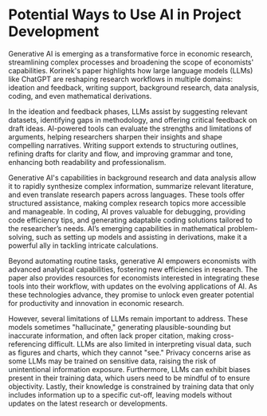 # Potential Ways to Use AI in Project Development

<!--- ### Ideas: parts of project: idea creation, paper writing, proofreading paper, code developing, analysis --->

<!--- ### idea creation: finding data sets, understanding potential pitfalls in idea, finding resources to help get ideas, workshopping based off of papers you upload to AI platform --->

<!--- %### paper writing: helping create an outline for paper --->

<!--- %### proofreading paper: synthesis, translation into different language, writing precision, reworking structure --->

<!--- %### code development: can help interpret errors, can fix code, can provide alternative packages or methods for completing a task --->

<!--- %### analysis: can help interpret results, if there are potential convoluting results, can help determine --->

Generative AI is emerging as a transformative force in economic research, streamlining complex processes and broadening the scope of economists' capabilities. Korinek's paper highlights how large language models (LLMs) like ChatGPT are reshaping research workflows in multiple domains: ideation and feedback, writing support, background research, data analysis, coding, and even mathematical derivations.

In the ideation and feedback phases, LLMs assist by suggesting relevant datasets, identifying gaps in methodology, and offering critical feedback on draft ideas. AI-powered tools can evaluate the strengths and limitations of arguments, helping researchers sharpen their insights and shape compelling narratives. Writing support extends to structuring outlines, refining drafts for clarity and flow, and improving grammar and tone, enhancing both readability and professionalism.

Generative AI's capabilities in background research and data analysis allow it to rapidly synthesize complex information, summarize relevant literature, and even translate research papers across languages. These tools offer structured assistance, making complex research topics more accessible and manageable. In coding, AI proves valuable for debugging, providing code efficiency tips, and generating adaptable coding solutions tailored to the researcher’s needs. AI’s emerging capabilities in mathematical problem-solving, such as setting up models and assisting in derivations, make it a powerful ally in tackling intricate calculations.

Beyond automating routine tasks, generative AI empowers economists with advanced analytical capabilities, fostering new efficiencies in research. The paper also provides resources for economists interested in integrating these tools into their workflow, with updates on the evolving applications of AI. As these technologies advance, they promise to unlock even greater potential for productivity and innovation in economic research.

However, several limitations of LLMs remain important to address. These models sometimes "hallucinate," generating plausible-sounding but inaccurate information, and often lack proper citation, making cross-referencing difficult. LLMs are also limited in interpreting visual data, such as figures and charts, which they cannot "see." Privacy concerns arise as some LLMs may be trained on sensitive data, raising the risk of unintentional information exposure. Furthermore, LLMs can exhibit biases present in their training data, which users need to be mindful of to ensure objectivity. Lastly, their knowledge is constrained by training data that only includes information up to a specific cut-off, leaving models without updates on the latest research or developments.

